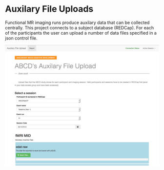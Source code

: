 # Auxilary File Uploads

Functional MR imaging runs produce auxilary data that can be collected centrally. This project connects to a subject database (REDCap). For each of the participants the user can upload a number of data files specified in a json control file.

![Screenshot](https://raw.githubusercontent.com/ABCD-STUDY/aux-file-upload/master/imgs/aux.jpg)

